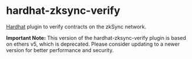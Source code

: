 # hardhat-zksync-verify

[Hardhat](https://hardhat.org/) plugin to verify contracts on the zkSync network.

**Important Note:** This version of the hardhat-zksync-verify plugin is based on ethers v5, which is deprecated. Please consider updating to a newer version for better performance and security.